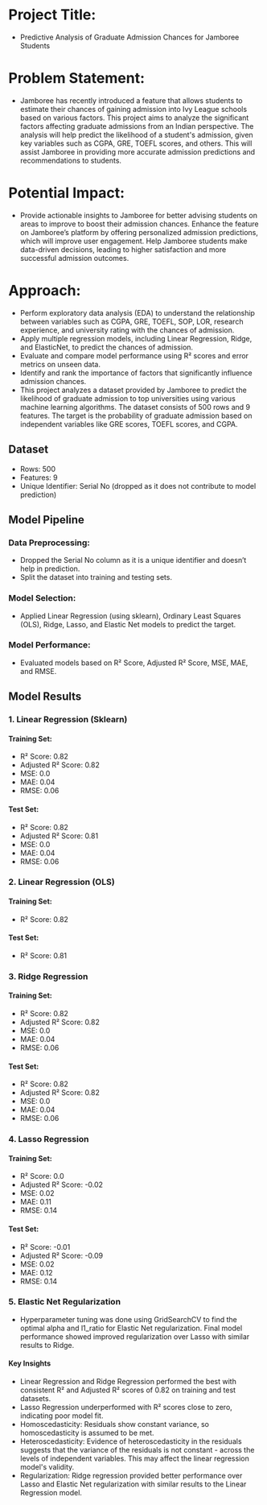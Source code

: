 # Project Title:
- Predictive Analysis of Graduate Admission Chances for Jamboree Students

# Problem Statement:
- Jamboree has recently introduced a feature that allows students to estimate their chances of gaining admission into Ivy League schools based on various factors. This project 
aims to analyze the significant factors affecting graduate admissions from an Indian perspective. The analysis will help predict the likelihood of a student's admission, 
given key variables such as CGPA, GRE, TOEFL scores, and others. This will assist Jamboree in providing more accurate admission predictions and recommendations to students.

# Potential Impact:
- Provide actionable insights to Jamboree for better advising students on areas to improve to boost their admission chances.
Enhance the feature on Jamboree’s platform by offering personalized admission predictions, which will improve user engagement.
Help Jamboree students make data-driven decisions, leading to higher satisfaction and more successful admission outcomes.    

# Approach:
- Perform exploratory data analysis (EDA) to understand the relationship between variables such as CGPA, GRE, TOEFL, SOP, LOR, research experience, and university rating with the chances of admission.
- Apply multiple regression models, including Linear Regression, Ridge, and ElasticNet, to predict the chances of admission.
- Evaluate and compare model performance using R² scores and error metrics on unseen data.
- Identify and rank the importance of factors that significantly influence admission chances.
- This project analyzes a dataset provided by Jamboree to predict the likelihood of graduate admission to top universities using various machine learning algorithms. The dataset consists of 500 rows and 9 features. The target is the probability of graduate admission based on independent variables like GRE scores, TOEFL scores, and CGPA.
## Dataset
- Rows: 500
- Features: 9
- Unique Identifier: Serial No (dropped as it does not contribute to model prediction)

## Model Pipeline
### Data Preprocessing:
- Dropped the Serial No column as it is a unique identifier and doesn’t help in prediction.
- Split the dataset into training and testing sets.
### Model Selection:
- Applied Linear Regression (using sklearn), Ordinary Least Squares (OLS), Ridge, Lasso, and Elastic Net models to predict the target.
### Model Performance:
- Evaluated models based on R² Score, Adjusted R² Score, MSE, MAE, and RMSE.

## Model Results
###  1. Linear Regression (Sklearn)
#### Training Set:
- R² Score: 0.82
- Adjusted R² Score: 0.82
- MSE: 0.0
- MAE: 0.04
- RMSE: 0.06
#### Test Set:
- R² Score: 0.82
- Adjusted R² Score: 0.81
- MSE: 0.0
- MAE: 0.04
- RMSE: 0.06

### 2. Linear Regression (OLS)
#### Training Set:
- R² Score: 0.82
#### Test Set:
- R² Score: 0.81

### 3. Ridge Regression
#### Training Set:
- R² Score: 0.82
- Adjusted R² Score: 0.82
- MSE: 0.0
- MAE: 0.04
- RMSE: 0.06
#### Test Set:
- R² Score: 0.82
- Adjusted R² Score: 0.82
- MSE: 0.0
- MAE: 0.04
- RMSE: 0.06

### 4. Lasso Regression
#### Training Set:
- R² Score: 0.0
- Adjusted R² Score: -0.02
- MSE: 0.02
- MAE: 0.11
- RMSE: 0.14
#### Test Set:
- R² Score: -0.01
- Adjusted R² Score: -0.09
- MSE: 0.02
- MAE: 0.12
- RMSE: 0.14

### 5. Elastic Net Regularization
- Hyperparameter tuning was done using GridSearchCV to find the optimal alpha and l1_ratio for Elastic Net regularization.
Final model performance showed improved regularization over Lasso with similar results to Ridge.

#### Key Insights
- Linear Regression and Ridge Regression performed the best with consistent R² and Adjusted R² scores of 0.82 on training and test datasets.
- Lasso Regression underperformed with R² scores close to zero, indicating poor model fit.
- Homoscedasticity: Residuals show constant variance, so homoscedasticity is assumed to be met.
- Heteroscedasticity: Evidence of heteroscedasticity in the residuals suggests that the variance of the residuals is not constant - across the levels of independent variables. This may affect the linear regression model's validity.
- Regularization: Ridge regression provided better performance over Lasso and Elastic Net regularization with similar results to the Linear Regression model.


















